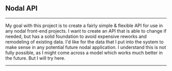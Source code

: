 Nodal API
---
---
My goal with this project is to create a fairly simple & flexible API for use in
any nodal front-end projects. I want to create an API that is able to change if
needed, but has a solid foundation to avoid expensive reworks and remodeling of
existing data. I'd like for the data that I put into the system to make sense in
any potential future nodal application. I understand this is not fully possible,
as I might come across a model which works much better in the future. But I will
try here.

---

